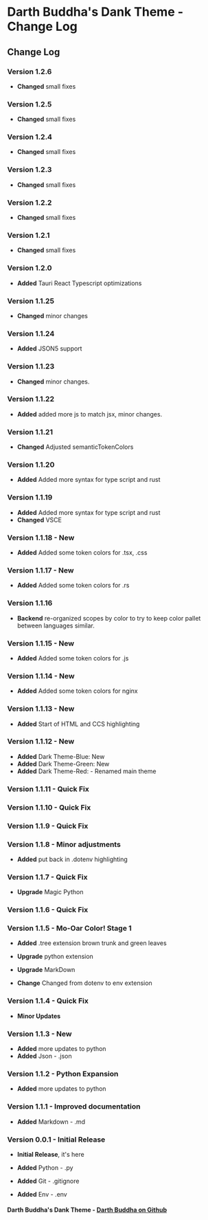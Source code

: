 # Darth Buddha's Dank Theme - Change Log

## Change Log

### **Version 1.2.6**

- **Changed** small fixes

### **Version 1.2.5**

- **Changed** small fixes

### **Version 1.2.4**

- **Changed** small fixes

### **Version 1.2.3**

- **Changed** small fixes

### **Version 1.2.2**

- **Changed** small fixes

### **Version 1.2.1**

- **Changed** small fixes

### **Version 1.2.0**

- **Added** Tauri React Typescript optimizations

### **Version 1.1.25**

- **Changed** minor changes

### **Version 1.1.24**

- **Added** JSON5 support

### **Version 1.1.23**

- **Changed** minor changes.

### **Version 1.1.22**

- **Added** added more js to match jsx, minor changes.

### **Version 1.1.21**

- **Changed** Adjusted semanticTokenColors

### **Version 1.1.20**

- **Added** Added more syntax for type script and rust

### **Version 1.1.19**

- **Added** Added more syntax for type script and rust
- **Changed** VSCE

### **Version 1.1.18** - **New**

- **Added** Added some token colors for .tsx, .css

### **Version 1.1.17** - **New**

- **Added** Added some token colors for .rs

### **Version 1.1.16**

- **Backend** re-organized scopes by color to try to keep color pallet between languages similar.

### **Version 1.1.15** - **New**

- **Added** Added some token colors for .js

### **Version 1.1.14** - **New**

- **Added** Added some token colors for nginx

### **Version 1.1.13** - **New**

- **Added** Start of HTML and CCS highlighting

### **Version 1.1.12** - **New**

- **Added** Dark Theme-Blue: New
- **Added** Dark Theme-Green: New
- **Added** Dark Theme-Red: - Renamed main theme

### **Version 1.1.11** - **Quick Fix**

### **Version 1.1.10** - **Quick Fix**

### **Version 1.1.9** - **Quick Fix**

### **Version 1.1.8** - **Minor adjustments**

- **Added** put back in .dotenv highlighting

### **Version 1.1.7** - **Quick Fix**

- **Upgrade** Magic Python

### **Version 1.1.6** - **Quick Fix**

### **Version 1.1.5** - **Mo-Oar Color! Stage 1**

- **Added** .tree extension brown trunk and green leaves

- **Upgrade** python extension
- **Upgrade** MarkDown

- **Change** Changed from dotenv to env extension

### **Version 1.1.4** - **Quick Fix**

- **Minor Updates**

### **Version 1.1.3** - **New**

- **Added** more updates to python
- **Added** Json - .json

### **Version 1.1.2** - **Python Expansion**

- **Added** more updates to python

### **Version 1.1.1** - **Improved documentation**

- **Added** Markdown - .md

### **Version 0.0.1** - **Initial Release**

- **Initial Release**, it's here

- **Added** Python - .py
- **Added** Git - .gitignore
- **Added** Env - .env

#### Darth Buddha's Dank Theme - [Darth Buddha on Github](https://github.com/DarthBuddha)
